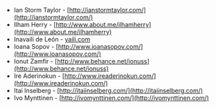  * Ian Storm Taylor - [http://ianstormtaylor.com/](http://ianstormtaylor.com/)
 * Ilham Herry - [http://www.about.me/ilhamherry](http://www.about.me/ilhamherry)
 * Inavaili de León - [yaili.com](yaili.com)
 * Ioana Sopov - [http://www.ioanasopov.com/](http://www.ioanasopov.com/)
 * Ionut Zamfir - [http://www.behance.net/ionuss](http://www.behance.net/ionuss)
 * Ire Aderinokun - [http://www.ireaderinokun.com/](http://www.ireaderinokun.com/)
 * Itai Inselberg - [http://itaiinselberg.com/](http://itaiinselberg.com/)
 * Ivo Mynttinen - [http://ivomynttinen.com/](http://ivomynttinen.com/)